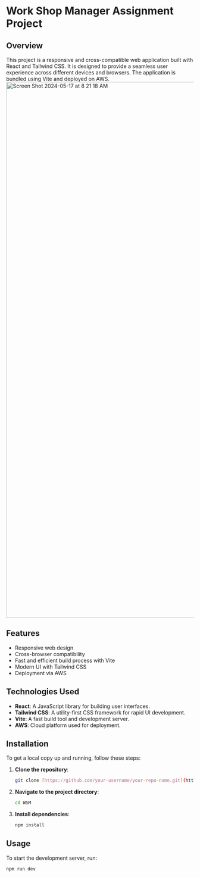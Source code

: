 # Work Shop Manager Assignment Project

## Overview

This project is a responsive and cross-compatible web application built with React and Tailwind CSS. It is designed to provide a seamless user experience across different devices and browsers. The application is bundled using Vite and deployed on AWS.
<img width="1440" alt="Screen Shot 2024-05-17 at 8 21 18 AM" src="https://github.com/justjjasper/WSM/assets/98243819/c01c79b3-379d-4c26-a4a3-b05bba1da705">


## Features

- Responsive web design
- Cross-browser compatibility
- Fast and efficient build process with Vite
- Modern UI with Tailwind CSS
- Deployment via AWS

## Technologies Used

- **React**: A JavaScript library for building user interfaces.
- **Tailwind CSS**: A utility-first CSS framework for rapid UI development.
- **Vite**: A fast build tool and development server.
- **AWS**: Cloud platform used for deployment.

## Installation

To get a local copy up and running, follow these steps:

1. **Clone the repository**:
    ```bash
    git clone [https://github.com/your-username/your-repo-name.git](https://github.com/justjjasper/WSM.git)
    ```
2. **Navigate to the project directory**:
    ```bash
    cd WSM
    ```
3. **Install dependencies**:
    ```bash
    npm install
    ```

## Usage

To start the development server, run:
```bash
npm run dev
